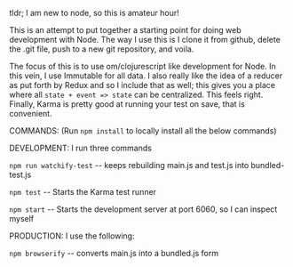 tldr; I am new to node, so this is amateur hour!

This is an attempt to put together a starting point for doing web
development with Node. The way I use this is I clone it from github,
delete the .git file, push to a new git repository, and voila.

The focus of this is to use om/clojurescript like development for
Node. In this vein, I use Immutable for all data. I also really like
the idea of a reducer as put forth by Redux and so I include that as
well; this gives you a place where all `state + event => state`
can be centralized. This feels right. Finally, Karma is pretty good at
running your test on save, that is convenient.



COMMANDS: (Run `npm install` to locally install all the below commands)

DEVELOPMENT: I run three commands

`npm run watchify-test` -- keeps rebuilding main.js and test.js into bundled-test.js

`npm test` -- Starts the Karma test runner

`npm start` -- Starts the development server at port 6060, so I can inspect myself


PRODUCTION: I use the following:

`npm browserify` -- converts main.js into a bundled.js form

